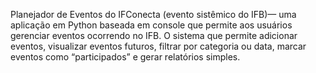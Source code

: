 Planejador de Eventos do IFConecta (evento sistêmico do IFB)— uma aplicação em Python baseada em console que permite aos usuários gerenciar eventos ocorrendo no IFB. O sistema que permite adicionar eventos, visualizar eventos futuros, filtrar por categoria ou data, marcar eventos como “participados” e gerar relatórios simples.
